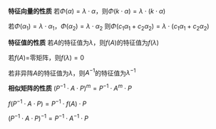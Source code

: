 **特征向量的性质**
若$\Phi(\alpha)=\lambda\cdot\alpha$，则$\Phi(k\cdot\alpha)=\lambda\cdot(k\cdot\alpha)$

若$\Phi(\alpha_1)=\lambda\cdot\alpha_1$，$\Phi(\alpha_2)=\lambda\cdot\alpha_2$
则$\Phi(c_1\alpha_1+c_2\alpha_2)=\lambda\cdot(c_1\alpha_1+c_2\alpha_2)$

**特征值的性质**
若$A$的特征值为$\lambda$，则$f(A)$的特征值为$f(\lambda)$

若$f(A)=$零矩阵，则$f(\lambda)=0$

若非异阵$A$的特征值为$\lambda$，则$A^{-1}$的特征值为$\lambda^{-1}$

**相似矩阵的性质**
$(P^{-1}\cdot A\cdot P)^m=P^{-1}\cdot A^m\cdot P$

$f(P^{-1}\cdot A\cdot P)=P^{-1}\cdot f(A)\cdot P$

$(P^{-1}\cdot A\cdot P)^{-1}=P^{-1}\cdot A^{-1}\cdot P$